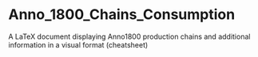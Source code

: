 # Anno_1800_Chains_Consumption
A LaTeX document  displaying Anno1800 production chains and additional information in a visual format (cheatsheet)
